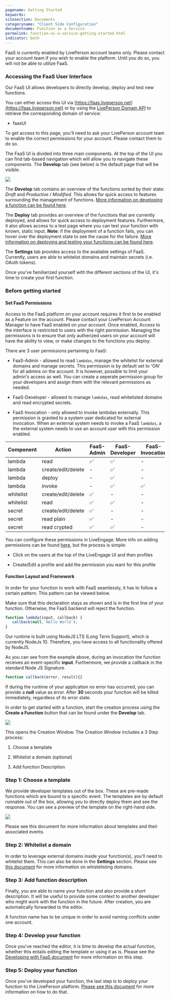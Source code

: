 ```yaml
---
pagename: Getting Started
keywords:
sitesection: Documents
categoryname: "Client Side Configuration"
documentname: Function as a Service
permalink: function-as-a-service-getting-started.html
indicator: both
---
```


<div class="important">FaaS is currently enabled by LivePerson account teams only. Please contact your account team if you wish to enable the platform. Until you do so, you will not be able to utilize FaaS.</div>

### Accessing the FaaS User Interface

Our FaaS UI allows developers to directly develop, deploy and test new functions.

You can either access this UI via [https://faas.liveperson.net](https://faas.liveperson.net) or
by using the [LivePerson Domain API](https://developers.liveperson.com/retrieve-api-domains-using-the-domain-api.html) to retrieve the corresponding domain of service:
* faasUI

To get access to this page, you'll need to ask your LivePerson account team to enable the correct permissions for your account. Please contact them to do so.

The FaaS UI is divided into three main components. At the top of the UI you can find tab-based navigation which will allow you to navigate these components. The **Develop** tab (see below) is the default page that will be visible.

![](img/faas-menus.png)

The **Develop** tab contains an overview of the functions sorted by their state: *Draft* and *Productive* / *Modified*. This allows for quick access to features surrounding the management of functions. [More information on developing a function can be found here](function-as-a-service-developing-with-faas.html).

The **Deploy** tab provides an overview of the functions that are currently deployed, and allows for quick access to deployment features. Furthermore, it also allows access to a test page where you can test your function with known, static input. **Note**: if the deployment of a function fails, you can hover over the deployment state to see the cause for the failure. [More information on deploying and testing your functions can be found here](function-as-a-service-deploying-functions.html).

The **Settings** tab provides access to the available settings of FaaS. Currently, users are able to whitelist domains and maintain secrets (i.e. OAuth tokens).

Once you've familiarized yourself with the different sections of the UI, it's time to create your first function.

### Before getting started

#### Set FaaS Permissions

Access to the FaaS platform on your account requires it first to be enabled as a Feature on the account. Please contact your LivePerson Account Manager to have FaaS enabled on your account. 
Once enabled, Access to the interface is restricted to users with the right permission. Managing the permissions is to ensure that only autherized users on your account will have the ability to view, or make changes to the functions you deploy. 

There are 3 user permissions pertaining to FaaS:

* FaaS-Admin - allowed to read `lambdas`, manage the whitelist for external domains and manage secrets. This permission is by default set to 'ON' for all admins on the account. It is however, possible to limit your admin's access as well. You can create a seperate permission group for your developers and assign them with the relevant permissions as needed.

* FaaS-Developer - allowed to manage `lambdas`, read whitelisted domains and read encrypted secrets.

* FaaS-Invocation - only allowed to invoke lambdas externally. This permission is granted to a system user dedicated for external invocation. When an external system needs to invoke a FaaS `lambdas`, a the external system needs to use an account user with this permission enabled. 

<table>
<thead>
  <tr>
    <th>Component</th>
    <th>Action</th>
    <th>FaaS-Admin</th>
    <th>FaaS-Developer</th>
    <th>FaaS-Invocation</th>
  </tr>
</thead>
<tbody>
  <tr>
    <td>lambda</td>
    <td>read</td>
    <td>✅</td>
    <td>✅</td>
    <td>-</td>
  </tr>
  <tr>
    <td>lambda</td>
    <td>create/edit/delete</td>
    <td>-</td>
    <td>✅</td>
    <td>-</td>
  </tr>
  <tr>
    <td>lambda</td>
    <td>deploy</td>
    <td>-</td>
    <td>✅</td>
    <td>-</td>
  </tr>
  <tr>
    <td>lambda</td>
    <td>invoke</td>
    <td>-</td>
    <td>✅</td>
    <td>✅</td>
  </tr>
  <tr>
    <td>whitelist</td>
    <td>create/edit/delete</td>
    <td>✅</td>
    <td>-</td>
    <td>-</td>
  </tr>
  <tr>
    <td>whitelist</td>
    <td>read</td>
    <td>✅</td>
    <td>✅</td>
    <td>-</td>
  </tr>
  <tr>
    <td>secret</td>
    <td>create/edit/delete</td>
    <td>✅</td>
    <td>-</td>
    <td>-</td>
  </tr>
  <tr>
    <td>secret</td>
    <td>read plain</td>
    <td>✅</td>
    <td>-</td>
    <td>-</td>
  </tr>
  <tr>
    <td>secret</td>
    <td>read crypted</td>
    <td>✅</td>
    <td>✅</td>
    <td>-</td>
  </tr>
</tbody>
</table>


You can configure these permissions in LiveEngage. More info on adding permissions can be found [here](https://knowledge.liveperson.com/admin-settings-permissions-customize-permissions.html), but the process is simple:

* Click on the users at the top of the LiveEngage UI and then profiles

* Create/Edit a profile and add the permission you want for this profile


#### Function Layout and Framework

In order for your function to work with FaaS seamlessly, it has to follow a certain pattern. This pattern can be viewed below.

<div class="important">Make sure that this declaration stays as shown and is in the first line of your function. Otherwise, the FaaS backend will reject the function.</div>

```javascript
function lambda(input, callback) {
   callback(null,`Hello World`);
}
```

Our runtime is built using NodeJS LTS (Long Term Support), which is currently NodeJs 10. Therefore, you have access to all functionality offered by NodeJS.

As you can see from the example above, during an invocation the function receives an event-specific **input**. Furthermore, we provide a callback in the standard Node JS Signature.

```javascript
function callback(error, result){}
```

If during the runtime of your application no error has occurred, you can provide a **null** value as error. After **30** seconds your function will be killed immediately, regardless of its error state.

In order to get started with a function, start the creation process using the **Create a Function** button that can be found under the **Develop** tab.

![](img/faas-function.png)

This opens the Creation Window. The Creation Window includes a 3 Step process:

1. Choose a template

2. Whitelist a domain (optional)

3. Add function Description

### Step 1: Choose a template

We provide developer templates out of the box. These are pre-made functions which are bound to a specific event. The templates are by default runnable out of the box, allowing you to directly deploy them and see the response. You can see a preview of the template on the right-hand side.

![](img/faas-templates.png)

Please see this document for more information about templates and their associated events.

### Step 2: Whitelist a domain

In order to leverage external domains inside your function(s), you'll need to whitelist them. This can also be done in the **Settings** section. Please see [this document](function-as-a-service-developing-with-faas-whitelisting-domains.html) for more information on whistelisting domains.

### Step 3: Add function description

Finally, you are able to name your function and also provide a short description. It will be useful to provide some context to another developer who might work with the function in the future. After creation, you are automatically forwarded to the editor.

<div class="important">A function name has to be unique in order to avoid naming conflicts under one account.</div>

### Step 4: Develop your function

Once you've reached the editor, it is time to develop the actual function, whether this entails editing the template or using it as is. Please see the [Developing with FaaS document](function-as-a-service-developing-with-faas.html) for more information on this step.

### Step 5: Deploy your function

Once you've developed your function, the last step is to deploy your function to the LivePerson platform. [Please see this document](function-as-a-service-deploying-functions.html) for more information on how to do that.
